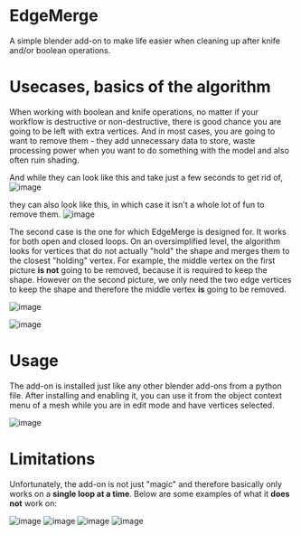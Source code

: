 # EdgeMerge

A simple blender add-on to make life easier when cleaning up after knife and/or boolean operations.

# Usecases, basics of the algorithm

When working with boolean and knife operations, no matter if your workflow is destructive or non-destructive, there is good chance you are going to be left with extra vertices. And in most cases, you are going to want to remove them - they add unnecessary data to store, waste processing power when you want to do something with the model and also often ruin shading.

And while they can look like this and take just a few seconds to get rid of,
![image](https://user-images.githubusercontent.com/84248577/127743330-96bf635f-b858-491a-8b32-f87ad5a17507.png)

they can also look like this, in which case it isn't a whole lot of fun to remove them.
![image](https://user-images.githubusercontent.com/84248577/127743325-1aaecfb4-e4bb-4125-960e-b66bb04d877a.png)


The second case is the one for which EdgeMerge is designed for. It works for both open and closed loops. On an oversimplified level, the algorithm looks for vertices that do not actually "hold" the shape and merges them to the closest "holding" vertex. For example, the middle vertex on the first picture **is not** going to be removed, because it is required to keep the shape. However on the second picture, we only need the two edge vertices to keep the shape and therefore the middle vertex **is** going to be removed.

![image](https://user-images.githubusercontent.com/84248577/127743554-85c7f84f-4b62-444f-a4f1-de0f47414cf9.png)

![image](https://user-images.githubusercontent.com/84248577/127743524-7282b2d4-f3af-43c3-bc10-84bc6fa5119a.png)

# Usage

The add-on is installed just like any other blender add-ons from a python file. After installing and enabling it, you can use it from the object context menu of a mesh while you are in edit mode and have vertices selected. 

![image](https://user-images.githubusercontent.com/84248577/127743805-fcd72036-4f39-446e-a088-56d706cda0fe.png)

# Limitations

Unfortunately, the add-on is not just "magic" and therefore basically only works on a **single loop at a time**. Below are some examples of what it **does not** work on:

![image](https://user-images.githubusercontent.com/84248577/127744132-2ce1f03e-9104-408f-82dc-c814295204d8.png)
![image](https://user-images.githubusercontent.com/84248577/127744153-b561a920-2862-4417-828c-cdd638a03ab7.png)
![image](https://user-images.githubusercontent.com/84248577/127744191-89c3b864-c905-4e7e-a3ec-93ad5e4e0a4f.png)
![image](https://user-images.githubusercontent.com/84248577/127744212-f171584d-94d2-4af1-acf4-2b0942250673.png)
